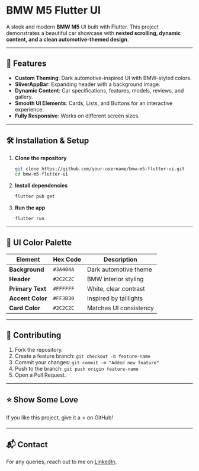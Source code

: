 # BMW M5 Flutter UI

A sleek and modern **BMW M5** UI built with Flutter. This project demonstrates a beautiful car showcase with **nested scrolling, dynamic content, and a clean automotive-themed design**.

---

## 🚀 Features

- **Custom Theming**: Dark automotive-inspired UI with BMW-styled colors.
- **SliverAppBar**: Expanding header with a background image.
- **Dynamic Content**: Car specifications, features, models, reviews, and gallery.
- **Smooth UI Elements**: Cards, Lists, and Buttons for an interactive experience.
- **Fully Responsive**: Works on different screen sizes.

---

## 🛠️ Installation & Setup

1. **Clone the repository**
   ```sh
   git clone https://github.com/your-username/bmw-m5-flutter-ui.git
   cd bmw-m5-flutter-ui
   ```
2. **Install dependencies**
   ```sh
   flutter pub get
   ```
3. **Run the app**
   ```sh
   flutter run
   ```

---

## 🎨 UI Color Palette

| Element            | Hex Code  | Description             |
|--------------------|----------|-------------------------|
| **Background**     | `#3A404A` | Dark automotive theme  |
| **Header**        | `#2C2C2C` | BMW interior styling    |
| **Primary Text**  | `#FFFFFF` | White, clear contrast  |
| **Accent Color**  | `#FF3B30` | Inspired by taillights |
| **Card Color**    | `#2C2C2C` | Matches UI consistency |

---

## 🤝 Contributing

1. Fork the repository.
2. Create a feature branch: `git checkout -b feature-name`
3. Commit your changes: `git commit -m "Added new feature"`
4. Push to the branch: `git push origin feature-name`
5. Open a Pull Request.

---

## ⭐ Show Some Love

If you like this project, give it a ⭐ on GitHub!

---

## 📬 Contact

For any queries, reach out to me on [LinkedIn](https://www.linkedin.com/in/saimriazz/).

